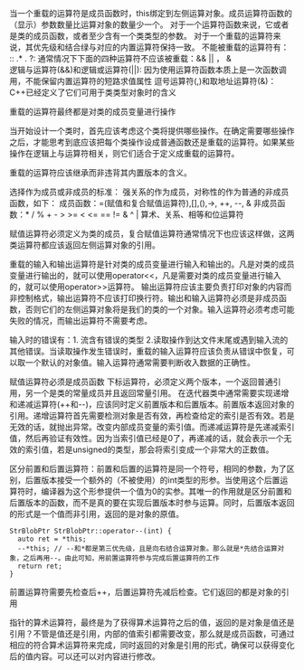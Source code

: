 当一个重载的运算符是成员函数时，this绑定到左侧运算对象。成员运算符函数的（显示）参数数量比运算对象的数量少一个。
对于一个运算符函数来说，它或者是类的成员函数，或者至少含有一个类类型的参数。
对于一个重载的运算符来说，其优先级和结合绿与对应的内置运算符保持一致。
不能被重载的运算符有：
::   .*    .    ?:
通常情况下下面的四种运算符不应该被重载：&& || ， &  
逻辑与运算符(&&)和逻辑或运算符(||): 因为使用运算符函数本质上是一次函数调用，不能保留内置运算符的短路求值属性
逗号运算符(,)和取地址运算符(&)：C++已经定义了它们可用于类类型对象时的含义

重载的运算符最终都是对类的成员变量进行操作


当开始设计一个类时，首先应该考虑这个类将提供哪些操作。在确定需要哪些操作之后，才能思考到底应该把每个类操作设成普通函数还是重载的运算符。如果某些操作在逻辑上与运算符相关，则它们适合于定义成重载的运算符。

重载的运算符应该继承而非违背其内置版本的含义。

选择作为成员或非成员的标准：
强关系的作为成员，对称性的作为普通的非成员函数，如下：
	成员函数：=(赋值和复合赋值运算符),[],(),->, ++, --, &
	非成员函数：* / %  + -  > >= < <=  == != & ^ |   算术、关系、相等和位运算符

赋值运算符必须定义为类的成员，复合赋值运算符通常情况下也应该这样做，这两类运算符都应该返回左侧运算对象的引用。

重载的输入和输出运算符是针对类的成员变量进行输入和输出的。凡是对类的成员变量进行输出的，就可以使用operator<<，凡是需要对类的成员变量进行输入的，就可以使用operator>>运算符。
输出运算符应该主要负责打印对象的内容而非控制格式，输出运算符不应该打印换行符。输出和输入运算符必须是非成员函数，否则它们的左侧运算对象将是我们的类的一个对象。输入运算符必须考虑可能失败的情况，而输出运算符不需要考虑。

输入时的错误有：1. 流含有错误的类型 2.读取操作到达文件末尾或遇到输入流的其他错误。当读取操作发生错误时，重载的输入运算符应该负责从错误中恢复，可以取一个默认的对象值。输入运算符通常需要判断收入数据的正确性。

赋值运算符必须是成员函数
下标运算符，必须定义两个版本，一个返回普通引用，另一个是类的常量成员并且返回常量引用。
在迭代器类中通常需要实现递增和递减运算符(++和--)，应该同时定义前置版本和后置版本。前置版本返回对象的引用。递增运算符首先需要检测对象是否有效，再检查给定的索引是否有效。若是无效的话，就抛出异常。改变内部成员变量的索引值。而递减运算符是先递减索引值，然后再验证有效性。因为当索引值已经是0了，再递减的话，就会表示一个无效的索引值，若是unsigned的类型，那会将索引变成一个非常大的正数值。

区分前置和后置运算符：前置和后置的运算符是同一个符号，相同的参数，为了区别，后置版本接受一个额外的（不被使用）的int类型的形参。当使用这个后置运算符时，编译器为这个形参提供一个值为0的实参。其唯一的作用就是区分前置和后置版本的函数，而不是真的要在实现后置版本时参与运算。同时，后置版本返回的形式是一个值而非引用，返回的是对象的原值。

    StrBlobPtr StrBlobPtr::operator--(int) { 
      auto ret = *this; 
      --*this; // --和*都是第三优先级，且是向右结合运算对象。那么就是*先结合运算对象，之后再用--。由此可知，用前置运算符参与完成后置运算符的工作
      return ret; 
    }

前置运算符需要先检查后++，后置运算符先减后检查。它们返回的都是对象的引用

指针的算术运算符，最终是为了获得算术运算符之后的值，返回的是对象是值还是引用？不管是值还是引用，内部的值索引都需要改变，那么就是成员函数，可通过相应的符合算术运算符来完成，同时返回的对象是引用的形式，确保可以获得变化后的值内容。可以还可以对内容进行修改。
